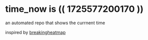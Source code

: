 # time_now is (( 1725577200170 ))

an automated repo that shows the currnent time

inspired by [breakingheatmap](https://github.com/breakingheatmap/breakingheatmap)